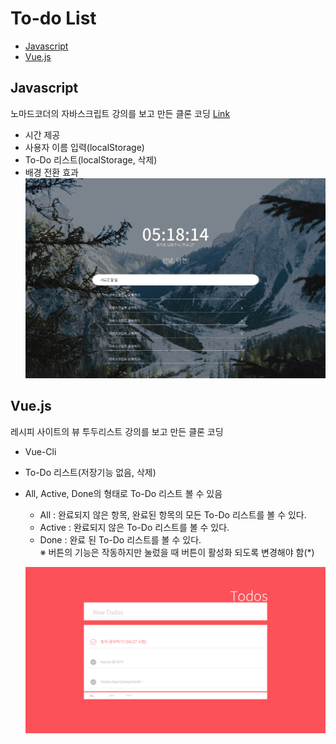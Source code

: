 # To-do List

- [Javascript](https://github.com/may54ther/to-do-list/blob/master/README.md#javascript)
- [Vue.js](https://github.com/may54ther/to-do-list/blob/master/README.md#vuejs)

## Javascript

노마드코더의 자바스크립트 강의를 보고 만든 클론 코딩
[Link](https://may54ther.github.io/to-do-list/javascript/index.html)

- 시간 제공
- 사용자 이름 입력(localStorage)
- To-Do 리스트(localStorage, 삭제)
- 배경 전환 효과
  ![Todos Preview Image](./todo-design-vs.gif)
  <br/>

## Vue.js

레시피 사이트의 뷰 투두리스트 강의를 보고 만든 클론 코딩

- Vue-Cli
- To-Do 리스트(저장기능 없음, 삭제)
- All, Active, Done의 형태로 To-Do 리스트 볼 수 있음

  - All : 완료되지 않은 항목, 완료된 항목의 모든 To-Do 리스트를 볼 수 있다.
  - Active : 완료되지 않은 To-Do 리스트를 볼 수 있다.
  - Done : 완료 된 To-Do 리스트를 볼 수 있다.
    <br/>※ 버튼의 기능은 작동하지만 눌렀을 때 버튼이 활성화 되도록 변경해야 함(\*)

  ![Todos Preview Image](./Todos-design.png)
